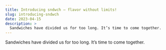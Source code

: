 ```yaml
---
title: Introducing sndwch — flavor without limits!
slug: introducing-sndwch
date: 2023-04-15
description: >
  Sandwiches have divided us for too long. It’s time to come together.
---
```


Sandwiches have divided us for too long. It’s time to come together.
